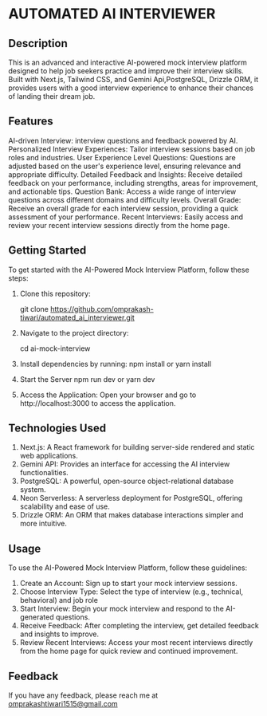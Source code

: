 # AUTOMATED AI INTERVIEWER

## Description
This is an advanced and interactive AI-powered mock interview platform designed to help job seekers practice and improve their interview skills. Built with Next.js, Tailwind CSS, and Gemini Api,PostgreSQL, Drizzle ORM, it provides users with a good interview experience to enhance their chances of landing their dream job.

## Features
AI-driven Interview: interview questions and feedback powered by AI.
Personalized Interview Experiences: Tailor interview sessions based on job roles and industries.
User Experience Level Questions: Questions are adjusted based on the user's experience level, ensuring relevance and appropriate difficulty.
Detailed Feedback and Insights: Receive detailed feedback on your performance, including strengths, areas for improvement, and actionable tips.
Question Bank: Access a wide range of interview questions across different domains and difficulty levels.
Overall Grade: Receive an overall grade for each interview session, providing a quick assessment of your performance.
Recent Interviews: Easily access and review your recent interview sessions directly from the home page.

## Getting Started
To get started with the AI-Powered Mock Interview Platform, follow these steps:

1. Clone this repository:

    git clone https://github.com/omprakash-tiwari/automated_ai_interviewer.git

2. Navigate to the project directory:

    cd ai-mock-interview

3. Install dependencies by running: npm install or yarn install

4. Start the Server npm run dev or yarn dev

5. Access the Application: Open your browser and go to http://localhost:3000 to access the application.

## Technologies Used
1. Next.js: A React framework for building server-side rendered and static web applications.
2. Gemini API: Provides an interface for accessing the AI interview functionalities.
3. PostgreSQL: A powerful, open-source object-relational database system.
4. Neon Serverless: A serverless deployment for PostgreSQL, offering scalability and ease of use.
5. Drizzle ORM: An ORM that makes database interactions simpler and more intuitive.

## Usage
To use the AI-Powered Mock Interview Platform, follow these guidelines:

1. Create an Account: Sign up to start your mock interview sessions.
2. Choose Interview Type: Select the type of interview (e.g., technical, behavioral) and job role
3. Start Interview: Begin your mock interview and respond to the AI-generated questions.
4. Receive Feedback: After completing the interview, get detailed feedback and insights to improve.
5. Review Recent Interviews: Access your most recent interviews directly from the home page for quick review and continued improvement.

## Feedback
If you have any feedback, please reach me at omprakashtiwari1515@gmail.com
